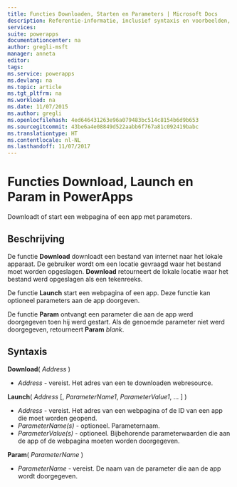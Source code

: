 ```yaml
---
title: Functies Downloaden, Starten en Parameters | Microsoft Docs
description: Referentie-informatie, inclusief syntaxis en voorbeelden, voor de functies Downloaden, Starten en Parameters in PowerApps
services: 
suite: powerapps
documentationcenter: na
author: gregli-msft
manager: anneta
editor: 
tags: 
ms.service: powerapps
ms.devlang: na
ms.topic: article
ms.tgt_pltfrm: na
ms.workload: na
ms.date: 11/07/2015
ms.author: gregli
ms.openlocfilehash: 4ed646431263e96a079483bc514c8154b6d9b653
ms.sourcegitcommit: 43be6a4e08849d522aabb6f767a81c092419babc
ms.translationtype: HT
ms.contentlocale: nl-NL
ms.lasthandoff: 11/07/2017
---
```

# <a name="download-launch-and-param-functions-in-powerapps"></a>Functies Download, Launch en Param in PowerApps
Downloadt of start een webpagina of een app met parameters.  

## <a name="description"></a>Beschrijving
De functie **Download** downloadt een bestand van internet naar het lokale apparaat.  De gebruiker wordt om een locatie gevraagd waar het bestand moet worden opgeslagen.  **Download** retourneert de lokale locatie waar het bestand werd opgeslagen als een tekenreeks.  

De functie **Launch** start een webpagina of een app.  Deze functie kan optioneel parameters aan de app doorgeven.  

De functie **Param** ontvangt een parameter die aan de app werd doorgegeven toen hij werd gestart.  Als de genoemde parameter niet werd doorgegeven, retourneert **Param** *blank*.

## <a name="syntax"></a>Syntaxis
**Download**( *Address* )

* *Address* - vereist.  Het adres van een te downloaden webresource.

**Launch**( *Address* [, *ParameterName1*, *ParameterValue1*, ... ] )

* *Address* - vereist.  Het adres van een webpagina of de ID van een app die moet worden geopend.
* *ParameterName(s)* - optioneel.  Parameternaam.
* *ParameterValue(s)* - optioneel.  Bijbehorende parameterwaarden die aan de app of de webpagina moeten worden doorgegeven.

**Param**( *ParameterName* )

* *ParameterName* - vereist.  De naam van de parameter die aan de app wordt doorgegeven.

